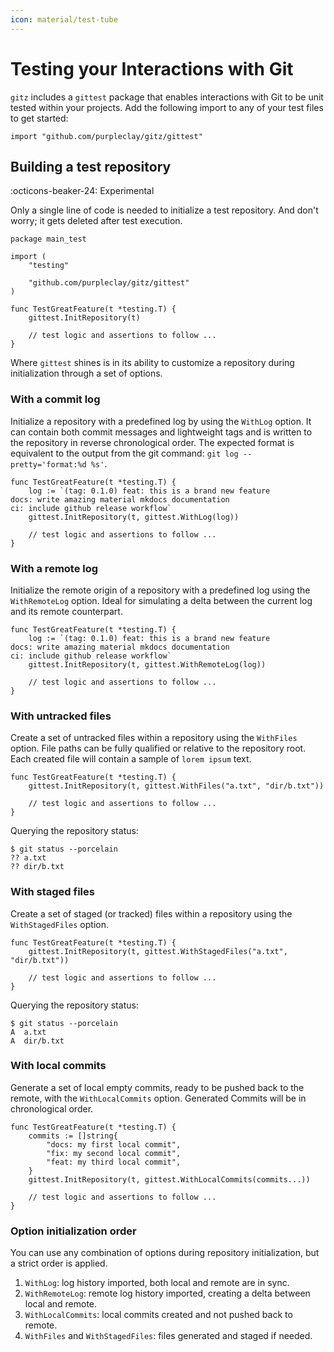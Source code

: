 ```yaml
---
icon: material/test-tube
---
```


# Testing your Interactions with Git

`gitz` includes a `gittest` package that enables interactions with Git to be unit tested within your projects. Add the following import to any of your test files to get started:

```{ .go .no-select }
import "github.com/purpleclay/gitz/gittest"
```

## Building a test repository

:octicons-beaker-24: Experimental

Only a single line of code is needed to initialize a test repository. And don't worry; it gets deleted after test execution.

```{ .go .select linenums="1" hl_lines="10" }
package main_test

import (
    "testing"

    "github.com/purpleclay/gitz/gittest"
)

func TestGreatFeature(t *testing.T) {
    gittest.InitRepository(t)

    // test logic and assertions to follow ...
}
```

Where `gittest` shines is in its ability to customize a repository during initialization through a set of options.

### With a commit log

Initialize a repository with a predefined log by using the `WithLog` option. It can contain both commit messages and lightweight tags and is written to the repository in reverse chronological order. The expected format is equivalent to the output from the git command: `git log --pretty='format:%d %s'`.

```{ .go .select linenums="1" }
func TestGreatFeature(t *testing.T) {
    log := `(tag: 0.1.0) feat: this is a brand new feature
docs: write amazing material mkdocs documentation
ci: include github release workflow`
    gittest.InitRepository(t, gittest.WithLog(log))

    // test logic and assertions to follow ...
}
```

### With a remote log

Initialize the remote origin of a repository with a predefined log using the `WithRemoteLog` option. Ideal for simulating a delta between the current log and its remote counterpart.

```{ .go .select linenums="1" }
func TestGreatFeature(t *testing.T) {
    log := `(tag: 0.1.0) feat: this is a brand new feature
docs: write amazing material mkdocs documentation
ci: include github release workflow`
    gittest.InitRepository(t, gittest.WithRemoteLog(log))

    // test logic and assertions to follow ...
}
```

### With untracked files

Create a set of untracked files within a repository using the `WithFiles` option. File paths can be fully qualified or relative to the repository root. Each created file will contain a sample of `lorem ipsum` text.

```{ .go .select linenums="1" }
func TestGreatFeature(t *testing.T) {
    gittest.InitRepository(t, gittest.WithFiles("a.txt", "dir/b.txt"))

    // test logic and assertions to follow ...
}
```

Querying the repository status:

```text
$ git status --porcelain
?? a.txt
?? dir/b.txt
```

### With staged files

Create a set of staged (or tracked) files within a repository using the `WithStagedFiles` option.

```{ .go .select linenums="1" }
func TestGreatFeature(t *testing.T) {
    gittest.InitRepository(t, gittest.WithStagedFiles("a.txt", "dir/b.txt"))

    // test logic and assertions to follow ...
}
```

Querying the repository status:

```text
$ git status --porcelain
A  a.txt
A  dir/b.txt
```

### With local commits

Generate a set of local empty commits, ready to be pushed back to the remote, with the `WithLocalCommits` option. Generated Commits will be in chronological order.

```{ .go .select linenums="1" }
func TestGreatFeature(t *testing.T) {
    commits := []string{
        "docs: my first local commit",
        "fix: my second local commit",
        "feat: my third local commit",
    }
    gittest.InitRepository(t, gittest.WithLocalCommits(commits...))

    // test logic and assertions to follow ...
}
```

### Option initialization order

You can use any combination of options during repository initialization, but a strict order is applied.

1. `WithLog`: log history imported, both local and remote are in sync.
1. `WithRemoteLog`: remote log history imported, creating a delta between local and remote.
1. `WithLocalCommits`: local commits created and not pushed back to remote.
1. `WithFiles` and `WithStagedFiles`: files generated and staged if needed.
